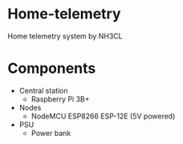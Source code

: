 # Home-telemetry
Home telemetry system by NH3CL


# Components

 - Central station
   - Raspberry Pi 3B+
 - Nodes
   - NodeMCU ESP8266 ESP-12E (5V powered)
 - PSU
   - Power bank
  

  
  
